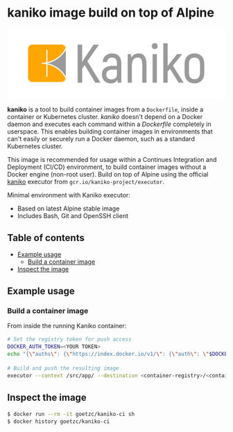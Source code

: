 # kaniko image build on top of Alpine

<img src="https://raw.githubusercontent.com/GoogleContainerTools/kaniko/master/logo/Kaniko-Logo.png" alt="kaniko-logo" width="700"/>

**kaniko** is a tool to build container images from a `Dockerfile`, inside a container or Kubernetes cluster. _kaniko_ doesn't depend on a Docker daemon and executes each command within a _Dockerfile_ completely in userspace. This enables building container images in environments that can't easily or securely run a Docker daemon, such as a standard Kubernetes cluster.

This image is recommended for usage within a Continues Integration and Deployment (CI/CD) environment, to build container images without a Docker engine (non-root user).
Build on top of Alpine using the official [kaniko](https://github.com/GoogleContainerTools/kaniko) executor from `gcr.io/kaniko-project/executor`.

Minimal environment with Kaniko executor:

- Based on latest Alpine stable image
- Includes Bash, Git and OpenSSH client

## Table of contents

<!-- toc -->

- [Example usage](#example-usage)
  - [Build a container image](#build-a-container-image)
- [Inspect the image](#inspect-the-image)

<!-- tocstop -->

## Example usage

### Build a container image

From inside the running Kaniko container:

```sh
# Set the registry token for push access
DOCKER_AUTH_TOKEN=<YOUR TOKEN>
echo "{\"auths\": {\"https://index.docker.io/v1/\": {\"auth\": \"$DOCKER_AUTH_TOKEN\"}}}" > /kaniko/.docker/config.json

# Build and push the resulting image
executor --context /src/app/ --destination <container-registry>/<container-repository>:latest
```

## Inspect the image

```sh
$ docker run --rm -it goetzc/kaniko-ci sh
$ docker history goetzc/kaniko-ci
```
